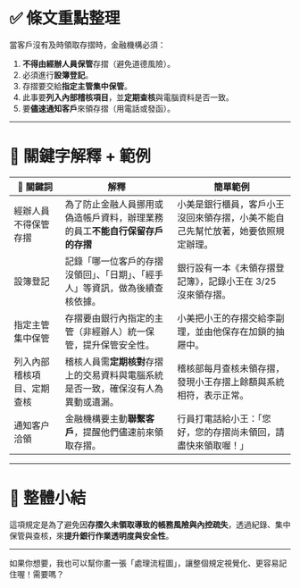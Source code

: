 # ✅ 條文重點整理

當客戶沒有及時領取存摺時，金融機構必須：

1. **不得由經辦人員保管**存摺（避免道德風險）。
2. 必須進行**設簿登記**。
3. 存摺要交給**指定主管集中保管**。
4. 此事要**列入內部稽核項目**，並**定期查核**與電腦資料是否一致。
5. 要**儘速通知客戶**來領存摺（用電話或發函）。

---

# 📌 關鍵字解釋 + 範例

| 🔑 關鍵詞 | 解釋 | 簡單範例 |
|-----------|------|-----------|
| 經辦人員不得保管存摺 | 為了防止金融人員挪用或偽造帳戶資料，辦理業務的員工**不能自行保留存戶的存摺** | 小美是銀行櫃員，客戶小王沒回來領存摺，小美不能自己先幫忙放著，她要依照規定辦理。 |
| 設簿登記 | 記錄「哪一位客戶的存摺沒領回」、「日期」、「經手人」等資訊，做為後續查核依據。 | 銀行設有一本《未領存摺登記簿》，記錄小王在 3/25 沒來領存摺。 |
| 指定主管集中保管 | 存摺要由銀行內指定的主管（非經辦人）統一保管，提升保管安全性。 | 小美把小王的存摺交給李副理，並由他保存在加鎖的抽屜中。 |
| 列入內部稽核項目、定期查核 | 稽核人員需**定期核對**存摺上的交易資料與電腦系統是否一致，確保沒有人為異動或遺漏。 | 稽核部每月查核未領存摺，發現小王存摺上餘額與系統相符，表示正常。 |
| 通知客户洽領 | 金融機構要主動**聯繫客戶**，提醒他們儘速前來領取存摺。 | 行員打電話給小王：「您好，您的存摺尚未領回，請盡快來領取喔！」 |

---

# 🧠 整體小結

這項規定是為了避免因**存摺久未領取導致的帳務風險與內控疏失**，透過紀錄、集中保管與查核，來**提升銀行作業透明度與安全性**。

---

如果你想要，我也可以幫你畫一張「處理流程圖」，讓整個規定視覺化、更容易記住喔！需要嗎？